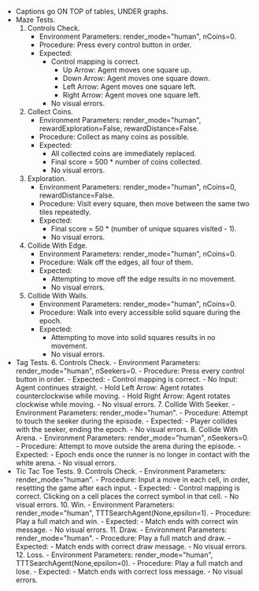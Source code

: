 - Captions go ON TOP of tables, UNDER graphs.
- Maze Tests.
	1. Controls Check.
		- Environment Parameters: render_mode="human", nCoins=0.
		- Procedure: Press every control button in order.
		- Expected:
			- Control mapping is correct.
				- Up Arrow: Agent moves one square up.
				- Down Arrow: Agent moves one square down.
				- Left Arrow: Agent moves one square left.
				- Right Arrow: Agent moves one square left.
			- No visual errors.
	2. Collect Coins.
		- Environment Parameters: render_mode="human", rewardExploration=False, rewardDistance=False.
		- Procedure: Collect as many coins as possible.
		- Expected:
			- All collected coins are immediately replaced.
			- Final score = 500 * number of coins collected.
			- No visual errors.
	3. Exploration.
		- Environment Parameters: render_mode="human", nCoins=0, rewardDistance=False.
		- Procedure: Visit every square, then move between the same two tiles repeatedly.
		- Expected:
			- Final score = 50 * (number of unique squares visited - 1).
			- No visual errors.
	4. Collide With Edge.
		- Environment Parameters: render_mode="human", nCoins=0.
		- Procedure: Walk off the edges, all four of them.
		- Expected:
			- Attempting to move off the edge results in no movement.
			- No visual errors.
	5. Collide With Walls.
		- Environment Parameters: render_mode="human", nCoins=0.
		- Procedure: Walk into every accessible solid square during the epoch.
		- Expected:
			- Attempting to move into solid squares results in no movement.
			- No visual errors.
- Tag Tests.
	6. Controls Check.
		- Environment Parameters: render_mode="human", nSeekers=0.
		- Procedure: Press every control button in order.
		- Expected:
			- Control mapping is correct.
				- No Input: Agent continues straight.
				- Hold Left Arrow: Agent rotates counterclockwise while moving.
				- Hold Right Arrow: Agent rotates clockwise while moving.
			- No visual errors.
	7. Collide With Seeker.
		- Environment Parameters: render_mode="human".
		- Procedure: Attempt to touch the seeker during the episode.
		- Expected:
			- Player collides with the seeker, ending the epoch.
			- No visual errors.
	8. Collide With Arena.
		- Environment Parameters: render_mode="human", nSeekers=0.
		- Procedure: Attempt to move outside the arena during the episode.
		- Expected:
			- Epoch ends once the runner is no longer in contact with the white arena.
			- No visual errors.
- Tic Tac Toe Tests.
	9. Controls Check.
		- Environment Parameters: render_mode="human".
		- Procedure: Input a move in each cell, in order, resetting the game after each input.
		- Expected:
			- Control mapping is correct. Clicking on a cell places the correct symbol in that cell.
			- No visual errors.
	10. Win.
		- Environment Parameters: render_mode="human", TTTSearchAgent(None,epsilon=1).
		- Procedure: Play a full match and win.
		- Expected:
			- Match ends with correct win message.
			- No visual errors.
	11. Draw.
		- Environment Parameters: render_mode="human".
		- Procedure: Play a full match and draw.
		- Expected:
			- Match ends with correct draw message.
			- No visual errors.
	12. Loss.
		- Environment Parameters: render_mode="human", TTTSearchAgent(None,epsilon=0).
		- Procedure: Play a full match and lose.
		- Expected:
			- Match ends with correct loss message.
			- No visual errors.